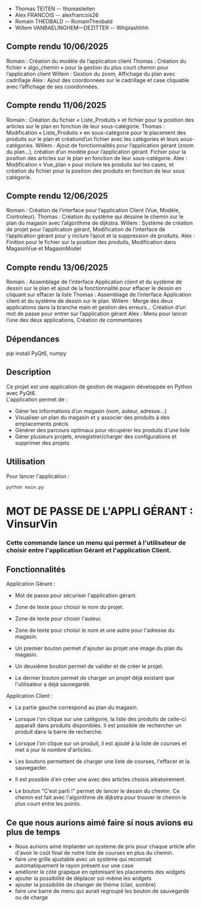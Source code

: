 ﻿- Thomas TEITEN  --  thomasteiten
- Alex FRANCOIS  --  alexfrancois26
- Romain THEOBALD  --  RomainTheobald
- Willem VANBAELINGHEM—DEZITTER  --  Whiplashhhh

## Compte rendu 10/06/2025

Romain : Création du modèle de l’application client
Thomas : Création du fichier « algo_chemin » pour la gestion du plus court chemin pour l’application client
Willem : Gestion du zoom, Affichage du plan avec cadrillage
Alex : Ajout des coordonnées sur le cadrillage et case cliquable avec l’affichage de ses coordonnées.


## Compte rendu 11/06/2025

Romain : Création du fichier « Liste_Produits » et fichier pour la position des articles sur le plan en fonction de leur sous-catégorie.
Thomas : Modification « Liste_Produits » en sous-catégorie pour le placement des produits sur le plan et créationd’un fichier avec les catégories et leurs sous-catégories. 
Willem : Ajout de fonctionnalités pour l’application gérant (zoom du plan…), création d’un modèle pour l’application gérant. Fichier pour la position des articles sur le plan en fonction de leur sous-catégorie.
Alex : Modification « Vue_plan » pour inclure les produits sur les cases, et création du fichier pour la position des produits en fonction de leur sous catégorie.


## Compte rendu 12/06/2025

Romain : Création de l’interface pour l’application Client (Vue, Modèle, Controleur).
Thomas : Création du système qui dessine le chemin sur le plan du magasin avec l’algorithme de dijkstra.
Willem : Système de création de projet pour l’application gérant, Modification de l’interface de l’application gérant pour y inclure l’ajout et la suppression de produits.
Alex : Finition pour le fichier sur la position des produits, Modification dans MagasinVue et MagasinModel


## Compte rendu 13/06/2025

Romain : Assemblage de l’interface Application client et du système de dessin sur le plan et ajout de la fonctionnalité pour effacer le dessin en cliquant sur effacer la liste
Thomas : Assemblage de l’interface Application client et du système de dessin sur le plan.
Willem : Merge des deux applications dans la branche main et gestion des erreurs… Création d’un mot de passe pour entrer sur l’application gérant
Alex : Menu pour lancer l’une des deux applications, Création de commentaires


## Dépendances

pip install PyQt6, numpy


## Description

Ce projet est une application de gestion de magasin développée en Python avec PyQt6.  
L'application permet de :

- Gérer les informations d’un magasin (nom, auteur, adresse...)
- Visualiser un plan du magasin et y associer des produits à des emplacements précis
- Générer des parcours optimaux pour récupérer les produits d'une liste
- Gérer plusieurs projets, enregistrer/charger des configurations et supprimer des projets

## Utilisation

Pour lancer l'application :
```bash
python main.py
```
# MOT DE PASSE DE L'APPLI GÉRANT : VinsurVin

### Cette commande lance un menu qui permet à l'utilisateur de choisir entre l'application Gérant et l'application Client.

## Fonctionnalités

Application Gérant :

- Mot de passe pour sécuriser l'application gérant.

- Zone de texte pour choisir le nom du projet.
- Zone de texte pour choisir l'auteur.
- Zone de texte pour choisir le nom et une autre pour l'adresse du magasin.

- Un premier bouton permet d'ajouter au projet une image du plan du magasin.
- Un deuxième bouton permet de valider et de créer le projet.
- Le dernier bouton permet de charger un projet déjà existant que l'utilisateur a déjà sauvegardé.

Application Client :

- La partie gauche correspond au plan du magasin.
- Lorsque l'on clique sur une catégorie, la liste des produits de celle-ci apparaît dans produits disponibles. Il est possible de rechercher un produit dans la barre de recherche.
- Lorsque l'on clique sur un produit, il est ajouté à la liste de courses et met à jour le nombre d'articles.

- Les boutons permettent de charger une liste de courses, l'effacer et la sauvegarder.
- Il est possible d'en créer une avec des articles choisis aléatoirement.
- Le bouton "C'est parti !" permet de lancer le dessin du chemin. Ce chemin est fait avec l'algorithme de dijkstra pour trouver le chemin le plus court entre les points.

## Ce que nous aurions aimé faire si nous avions eu plus de temps

- Nous aurions aimé implanter un système de prix pour chaque article afin d'avoir le coût final de notre liste de courses en plus du chemin.
- faire une grille ajustable avec un système qui reconnait automatiquement le rayon présent sur une case
- améliorer le côté grapique en optimisant les placements des widgets
- ajouter la possibilité de déplacer soi-même les widgets 
- ajouter la possibilité de changer de thème (clair, sombre)
- faire une barre de menu qui aurait regroupé les bouton de sauvegarde ou de charge
